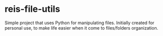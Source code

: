 # reis-file-utils
 Simple project that uses Python for manipulating files. Initially created for personal use, to make life easier when it come to files/folders organization.
